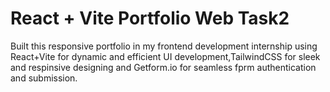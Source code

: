 # React + Vite Portfolio Web Task2
Built this responsive portfolio in my frontend development internship using React+Vite for dynamic and efficient UI development,TailwindCSS  for sleek and respinsive designing and Getform.io for seamless fprm authentication and submission.


